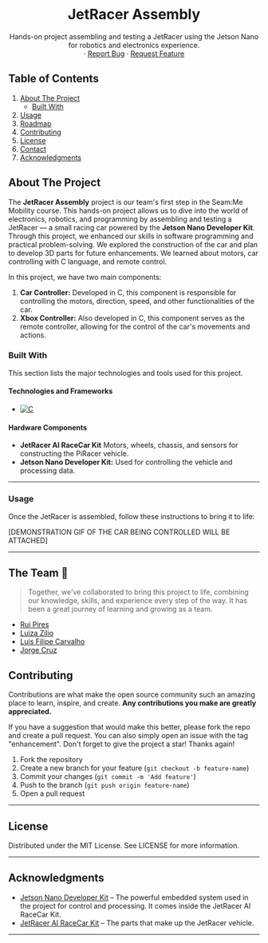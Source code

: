 <br />
<div align="center">
  <h1 align="center">JetRacer Assembly</h1>
  <p align="center">
    Hands-on project assembling and testing a JetRacer using the Jetson Nano for robotics and electronics experience.
    <br />
    ·
    <a href="https://github.com/your-repository-url/issues/new?labels=bug&template=bug-report---.md">Report Bug</a>
    ·
    <a href="https://github.com/your-repository-url/issues/new?labels=enhancement&template=feature-request---.md">Request Feature</a>
  </p>
</div>

## Table of Contents
1. [About The Project](#about-the-project)
   - [Built With](#built-with)
2. [Usage](#usage)
3. [Roadmap](#roadmap)
4. [Contributing](#contributing)
5. [License](#license)
6. [Contact](#contact)
7. [Acknowledgments](#acknowledgments)

## About The Project

The **JetRacer Assembly** project is our team's first step in the Seam:Me Mobility course. This hands-on project allows us to dive into the world of electronics, robotics, and programming by assembling and testing a JetRacer — a small racing car powered by the **Jetson Nano Developer Kit**. Through this project, we enhanced our skills in software programming and practical problem-solving. We explored the construction of the car and plan to develop 3D parts for future enhancements. We learned about motors, car controlling with C language, and remote control.

In this project, we have two main components:

1. **Car Controller:** Developed in C, this component is responsible for controlling the motors, direction, speed, and other functionalities of the car.
2. **Xbox Controller:** Also developed in C, this component serves as the remote controller, allowing for the control of the car's movements and actions.

### Built With

This section lists the major technologies and tools used for this project.

#### Technologies and Frameworks
- [![C](https://img.shields.io/badge/C-LANGUAGE-3776AB?style=for-the-badge&logo=C&logoColor=white)](https://www.python.org/)

#### Hardware Components

- **JetRacer AI RaceCar Kit** Motors, wheels, chassis, and sensors for constructing the PiRacer vehicle.
- **Jetson Nano Developer Kit:** Used for controlling the vehicle and processing data.
---

### Usage

Once the JetRacer is assembled, follow these instructions to bring it to life:

[DEMONSTRATION GIF OF THE CAR BEING CONTROLLED WILL BE ATTACHED]

---

## The Team 🤝
> Together, we've collaborated to bring this project to life, combining our knowledge, skills, and experience every step of the way. It has been a great journey of learning and growing as a team.

  - <a href="https://github.com/Rui-Pedro-Pires">Rui Pires</a>
  - <a href="https://github.com/ziliolu">Luiza Zilio</a>
  - <a href="https://github.com/luis-ffe">Luis Filipe Carvalho</a>
  - <a href="https://github.com/mjorgecruz">Jorge Cruz</a>

## Contributing

Contributions are what make the open source community such an amazing place to learn, inspire, and create. **Any contributions you make are greatly appreciated.**

If you have a suggestion that would make this better, please fork the repo and create a pull request. You can also simply open an issue with the tag "enhancement". Don't forget to give the project a star! Thanks again!

1. Fork the repository
2. Create a new branch for your feature (`git checkout -b feature-name`)
3. Commit your changes (`git commit -m 'Add feature'`)
4. Push to the branch (`git push origin feature-name`)
5. Open a pull request

---

## License

Distributed under the MIT License. See LICENSE for more information.

---

## Acknowledgments

- [Jetson Nano Developer Kit](https://developer.nvidia.com/embedded/jetson-nano) – The powerful embedded system used in the project for control and processing. It comes inside the JetRacer AI RaceCar Kit.
- [JetRacer AI RaceCar Kit](https://www.waveshare.com/wiki/JetRacer_AI_Kit) – The parts that make up the JetRacer vehicle.

---
